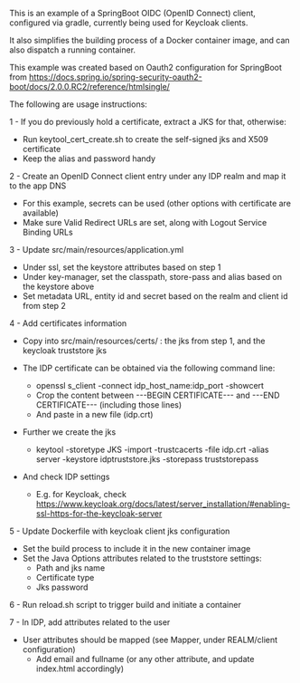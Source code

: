 This is an example of a SpringBoot OIDC (OpenID Connect) client, configured via gradle, currently being used for Keycloak clients.

It also simplifies the building process of a Docker container image, and can also dispatch a running container.

This example was created based on Oauth2 configuration for SpringBoot from https://docs.spring.io/spring-security-oauth2-boot/docs/2.0.0.RC2/reference/htmlsingle/ 


The following are usage instructions:


1 - If you do previously hold a certificate, extract a JKS for that, otherwise:

* Run keytool_cert_create.sh to create the self-signed jks and X509 certificate
* Keep the alias and password handy

2 - Create an OpenID Connect client entry under any IDP realm and map it to the app DNS

* For this example, secrets can be used (other options with certificate are available)
* Make sure Valid Redirect URLs are set, along with Logout Service Binding URLs

3 - Update src/main/resources/application.yml

* Under ssl, set the keystore attributes based on step 1
* Under key-manager, set the classpath, store-pass and alias based on the keystore above
* Set metadata URL, entity id and secret based on the realm and client id from step 2

4 - Add certificates information

* Copy into src/main/resources/certs/ : the jks from step 1, and the keycloak truststore jks
* The IDP certificate can be obtained via the following command line:
    * openssl s_client -connect idp_host_name:idp_port -showcert
    * Crop the content between ---BEGIN CERTIFICATE--- and ---END CERTIFICATE--- (including those lines)
    * And paste in a new file (idp.crt)

* Further we create the jks
    * keytool -storetype JKS -import -trustcacerts -file idp.crt -alias server -keystore idptruststore.jks -storepass truststorepass

* And check IDP settings
    *  E.g. for Keycloak, check https://www.keycloak.org/docs/latest/server_installation/#enabling-ssl-https-for-the-keycloak-server

5 - Update Dockerfile with keycloak client jks configuration

* Set the build process to include it in the new container image
* Set the Java Options attributes related to the truststore settings:
    *  Path and jks name
    *  Certificate type
    *  Jks password

6 - Run reload.sh script to trigger build and initiate a container

7 - In IDP, add attributes related to the user

* User attributes should be mapped (see Mapper, under REALM/client configuration)
    * Add email and fullname (or any other attribute, and update index.html accordingly)
